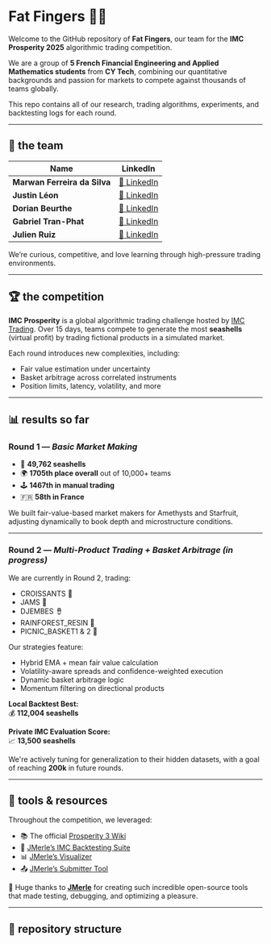 # Fat Fingers 🧠💥

Welcome to the GitHub repository of **Fat Fingers**, our team for the **IMC Prosperity 2025** algorithmic trading competition.

We are a group of **5 French Financial Engineering and Applied Mathematics students** from **CY Tech**, combining our quantitative backgrounds and passion for markets to compete against thousands of teams globally.

This repo contains all of our research, trading algorithms, experiments, and backtesting logs for each round.

---

## 👥 the team

| Name | LinkedIn |
|------|----------|
| **Marwan Ferreira da Silva** | [🔗 LinkedIn](https://www.linkedin.com/in/marwan-ferreira-da-silva/) |
| **Justin Léon**              | [🔗 LinkedIn](https://www.linkedin.com/in/justin-l%C3%A9on/) |
| **Dorian Beurthe**           | [🔗 LinkedIn](https://www.linkedin.com/in/dorian-beurthe-4a9a772b3/) |
| **Gabriel Tran-Phat**        | [🔗 LinkedIn](https://www.linkedin.com/in/gabriel-tran-phat-751477317/) |
| **Julien Ruiz**              | [🔗 LinkedIn](https://www.linkedin.com/in/julien-ruiz75/) |

We’re curious, competitive, and love learning through high-pressure trading environments.

---

## 🏆 the competition

**IMC Prosperity** is a global algorithmic trading challenge hosted by [IMC Trading](https://www.imc.com). Over 15 days, teams compete to generate the most **seashells** (virtual profit) by trading fictional products in a simulated market.

Each round introduces new complexities, including:
- Fair value estimation under uncertainty
- Basket arbitrage across correlated instruments
- Position limits, latency, volatility, and more

---

## 📊 results so far

### Round 1 — *Basic Market Making*
- 🐚 **49,762 seashells**
- 🌍 **1705th place overall** out of 10,000+ teams
- 🕹️ **1467th in manual trading**
- 🇫🇷 **58th in France**

We built fair-value-based market makers for Amethysts and Starfruit, adjusting dynamically to book depth and microstructure conditions.

---

### Round 2 — *Multi-Product Trading + Basket Arbitrage (in progress)*

We are currently in Round 2, trading:
- CROISSANTS 🥐
- JAMS 🍓
- DJEMBES 🪘
- RAINFOREST_RESIN 🌿
- PICNIC_BASKET1 & 2 🎁

Our strategies feature:
- Hybrid EMA + mean fair value calculation
- Volatility-aware spreads and confidence-weighted execution
- Dynamic basket arbitrage logic
- Momentum filtering on directional products

**Local Backtest Best:**  
💰 **112,004 seashells**

**Private IMC Evaluation Score:**  
📈 **13,500 seashells**

We're actively tuning for generalization to their hidden datasets, with a goal of reaching **200k** in future rounds.

---

## 🧰 tools & resources

Throughout the competition, we leveraged:

- 📚 The official [Prosperity 3 Wiki](https://prosperity.imc.com)
- 🧪 [JMerle’s IMC Backtesting Suite](https://github.com/jmerle/imc-prosperity-3-backtester)
- 📊 [JMerle’s Visualizer](https://github.com/jmerle/imc-prosperity-3-visualizer)
- 📤 [JMerle’s Submitter Tool](https://github.com/jmerle/imc-prosperity-3-submitter)

🔗 Huge thanks to **[JMerle](https://github.com/jmerle)** for creating such incredible open-source tools that made testing, debugging, and optimizing a pleasure.

---

## 📂 repository structure

